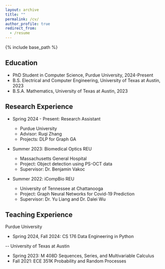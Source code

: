 ```yaml
---
layout: archive
title: ""
permalink: /cv/
author_profile: true
redirect_from:
  - /resume
---
```


{% include base_path %}

Education
---
* PhD Student in Computer Science, Purdue University, 2024-Present
* B.S. Electrical and Computer Engineering, University of Texas at Austin, 2023
* B.S.A. Mathematics, University of Texas at Austin, 2023

Research Experience
---
* Spring 2024 - Present: Research Assistant
  * Purdue University
  * Advisor: Ruqi Zhang
  * Projects: DLP for Graph GA
* Summer 2023: Biomedical Optics REU
  * Massachusetts General Hospital
  * Project: Object detection using PS-OCT data
  * Supervisor: Dr. Benjamin Vakoc

* Summer 2022: iCompBio REU
  * University of Tennessee at Chattanooga
  * Project: Graph Neural Networks for Covid-19 Prediction
  * Supervisor: Dr. Yu Liang and Dr. Dalei Wu
 
Teaching Experience
---
Purdue University
* Spring 2024, Fall 2024: CS 176 Data Engineering in Python

--
University of Texas at Austin
* Spring 2023: M 408D Sequences, Series, and Multivariable Calculus
* Fall 2021: ECE 351K Probability and Random Processes


  
